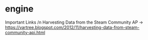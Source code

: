 # engine 

Important Links /n
Harvesting Data from the Steam Community AP -> https://vartree.blogspot.com/2012/11/harvesting-data-from-steam-community-api.html
